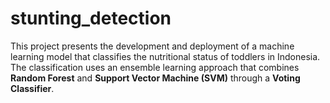 # stunting_detection

This project presents the development and deployment of a machine learning model that classifies the nutritional status of toddlers in Indonesia. The classification uses an ensemble learning approach that combines **Random Forest** and **Support Vector Machine (SVM)** through a **Voting Classifier**.

